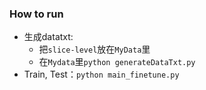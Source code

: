 ### How to run

* 生成datatxt:
  * 把`slice-level`放在`MyData`里
  * 在`Mydata`里`python generateDataTxt.py`
* Train, Test：`python main_finetune.py`